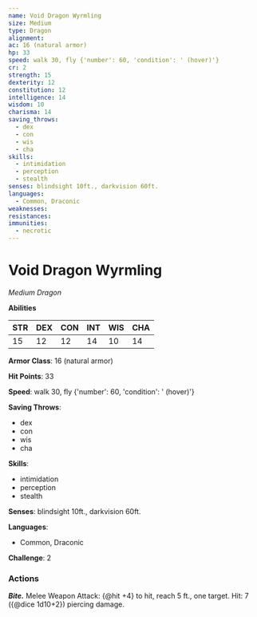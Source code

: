 ```yaml
---
name: Void Dragon Wyrmling
size: Medium
type: Dragon
alignment: 
ac: 16 (natural armor)
hp: 33
speed: walk 30, fly {'number': 60, 'condition': ' (hover)'}
cr: 2
strength: 15
dexterity: 12
constitution: 12
intelligence: 14
wisdom: 10
charisma: 14
saving_throws:
  - dex
  - con
  - wis
  - cha
skills:
  - intimidation
  - perception
  - stealth
senses: blindsight 10ft., darkvision 60ft.
languages:
  - Common, Draconic
weaknesses:
resistances:
immunities:
  - necrotic
---
```


# Void Dragon Wyrmling

*Medium Dragon*

**Abilities**

| STR | DEX | CON | INT | WIS | CHA |
| --- | --- | --- | --- | --- | --- |
| 15 | 12 | 12 | 14 | 10 | 14 |

**Armor Class**: 16 (natural armor)

**Hit Points**: 33

**Speed**: walk 30, fly {'number': 60, 'condition': ' (hover)'}

**Saving Throws**:
  - dex
  - con
  - wis
  - cha

**Skills**:
  - intimidation
  - perception
  - stealth

**Senses**: blindsight 10ft., darkvision 60ft.

**Languages**:
  - Common, Draconic

**Challenge**: 2

### Actions
***Bite.*** Melee Weapon Attack: {@hit +4} to hit, reach 5 ft., one target. Hit: 7 ({@dice 1d10+2}) piercing damage.

